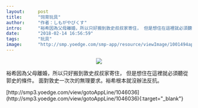 ```yaml
---
layout:     post
title:      "饲育玩具"
author:     "作者：しもがやぴくす"
intro:      "裕希因為父母離婚，所以只好搬到敦史叔叔家寄住， 但是想住在這裡就必須聽從郭史的條件。 面對敦史一次次的無理要求。裕希根本就沒辦法反抗。"
date:       "2018-02-14 16:56:59"
tags:       "玩具"
image:      "http://smp.yoedge.com/smp-app/resource/viewImage/1001494appline.png"
---
```

<div style="text-align: center">
<p><img src="http://smp.yoedge.com/smp-app/resource/viewImage/1001494appline.png"/></p>
</div>
<p class="post-meta">
<span>裕希因為父母離婚，所以只好搬到敦史叔叔家寄住， 但是想住在這裡就必須聽從郭史的條件。 面對敦史一次次的無理要求。裕希根本就沒辦法反抗。</span>
</p>
[http://smp3.yoedge.com/view/gotoAppLine/1046036](http://smp3.yoedge.com/view/gotoAppLine/1046036){:target="_blank"}



